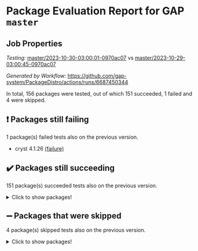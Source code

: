 # Package Evaluation Report for GAP `master`

## Job Properties

*Testing:* [master/2023-10-30-03:00:01-0970ac07](https://github.com/gap-system/PackageDistro/blob/data/reports/master/2023-10-30-03:00:01-0970ac07) vs [master/2023-10-29-03:00:45-0970ac07](https://github.com/gap-system/PackageDistro/blob/data/reports/master/2023-10-29-03:00:45-0970ac07)

*Generated by Workflow:* https://github.com/gap-system/PackageDistro/actions/runs/6687450344

In total, 156 packages were tested, out of which 151 succeeded, 1 failed and 4 were skipped.

## :exclamation: Packages still failing

1 package(s) failed tests also on the previous version.
- cryst 4.1.26 [(failure)](https://github.com/gap-system/PackageDistro/actions/runs/6687450344/job/18168541233)

## :heavy_check_mark: Packages still succeeding

151 package(s) succeeded tests also on the previous version.
<details><summary>Click to show packages!</summary>

- 4ti2interface 2023.02-04 [(success)](https://github.com/gap-system/PackageDistro/actions/runs/6687450344/job/18168537258)
- ace 5.6.2 [(success)](https://github.com/gap-system/PackageDistro/actions/runs/6687450344/job/18168537384)
- aclib 1.3.2 [(success)](https://github.com/gap-system/PackageDistro/actions/runs/6687450344/job/18168537501)
- agt 0.3.1 [(success)](https://github.com/gap-system/PackageDistro/actions/runs/6687450344/job/18168537618)
- alnuth 3.2.1 [(success)](https://github.com/gap-system/PackageDistro/actions/runs/6687450344/job/18168537747)
- anupq 3.3.0 [(success)](https://github.com/gap-system/PackageDistro/actions/runs/6687450344/job/18168537851)
- atlasrep 2.1.7 [(success)](https://github.com/gap-system/PackageDistro/actions/runs/6687450344/job/18168537972)
- autodoc 2023.06.19 [(success)](https://github.com/gap-system/PackageDistro/actions/runs/6687450344/job/18168539808)
- automata 1.15 [(success)](https://github.com/gap-system/PackageDistro/actions/runs/6687450344/job/18168539939)
- automgrp 1.3.2 [(success)](https://github.com/gap-system/PackageDistro/actions/runs/6687450344/job/18168540054)
- autpgrp 1.11 [(success)](https://github.com/gap-system/PackageDistro/actions/runs/6687450344/job/18168540153)
- cap 2023.10-07 [(success)](https://github.com/gap-system/PackageDistro/actions/runs/6687450344/job/18168540260)
- caratinterface 2.3.5 [(success)](https://github.com/gap-system/PackageDistro/actions/runs/6687450344/job/18168540382)
- cddinterface 2022.11.01 [(success)](https://github.com/gap-system/PackageDistro/actions/runs/6687450344/job/18168540481)
- circle 1.6.6 [(success)](https://github.com/gap-system/PackageDistro/actions/runs/6687450344/job/18168540573)
- classicpres 1.22 [(success)](https://github.com/gap-system/PackageDistro/actions/runs/6687450344/job/18168540665)
- cohomolo 1.6.11 [(success)](https://github.com/gap-system/PackageDistro/actions/runs/6687450344/job/18168540763)
- congruence 1.2.5 [(success)](https://github.com/gap-system/PackageDistro/actions/runs/6687450344/job/18168540863)
- corelg 1.56 [(success)](https://github.com/gap-system/PackageDistro/actions/runs/6687450344/job/18168540945)
- crime 1.6 [(success)](https://github.com/gap-system/PackageDistro/actions/runs/6687450344/job/18168541013)
- crisp 1.4.6 [(success)](https://github.com/gap-system/PackageDistro/actions/runs/6687450344/job/18168541096)
- crypting 0.10.4 [(success)](https://github.com/gap-system/PackageDistro/actions/runs/6687450344/job/18168541162)
- crystcat 1.1.10 [(success)](https://github.com/gap-system/PackageDistro/actions/runs/6687450344/job/18168541320)
- ctbllib 1.3.6 [(success)](https://github.com/gap-system/PackageDistro/actions/runs/6687450344/job/18168541414)
- cubefree 1.19 [(success)](https://github.com/gap-system/PackageDistro/actions/runs/6687450344/job/18168541500)
- curlinterface 2.3.2 [(success)](https://github.com/gap-system/PackageDistro/actions/runs/6687450344/job/18168541586)
- cvec 2.8.1 [(success)](https://github.com/gap-system/PackageDistro/actions/runs/6687450344/job/18168541664)
- datastructures 0.3.0 [(success)](https://github.com/gap-system/PackageDistro/actions/runs/6687450344/job/18168541774)
- deepthought 1.0.6 [(success)](https://github.com/gap-system/PackageDistro/actions/runs/6687450344/job/18168541863)
- design 1.8 [(success)](https://github.com/gap-system/PackageDistro/actions/runs/6687450344/job/18168541955)
- difsets 2.3.1 [(success)](https://github.com/gap-system/PackageDistro/actions/runs/6687450344/job/18168542027)
- digraphs 1.6.3 [(success)](https://github.com/gap-system/PackageDistro/actions/runs/6687450344/job/18168542108)
- edim 1.3.7 [(success)](https://github.com/gap-system/PackageDistro/actions/runs/6687450344/job/18168542198)
- example 4.3.4 [(success)](https://github.com/gap-system/PackageDistro/actions/runs/6687450344/job/18168542305)
- examplesforhomalg 2023.10-01 [(success)](https://github.com/gap-system/PackageDistro/actions/runs/6687450344/job/18168542427)
- factint 1.6.3 [(success)](https://github.com/gap-system/PackageDistro/actions/runs/6687450344/job/18168542521)
- ferret 1.0.9 [(success)](https://github.com/gap-system/PackageDistro/actions/runs/6687450344/job/18168542610)
- fga 1.5.0 [(success)](https://github.com/gap-system/PackageDistro/actions/runs/6687450344/job/18168542708)
- fining 1.5.6 [(success)](https://github.com/gap-system/PackageDistro/actions/runs/6687450344/job/18168542818)
- float 1.0.3 [(success)](https://github.com/gap-system/PackageDistro/actions/runs/6687450344/job/18168542956)
- format 1.4.3 [(success)](https://github.com/gap-system/PackageDistro/actions/runs/6687450344/job/18168543028)
- forms 1.2.9 [(success)](https://github.com/gap-system/PackageDistro/actions/runs/6687450344/job/18168543113)
- fplsa 1.2.6 [(success)](https://github.com/gap-system/PackageDistro/actions/runs/6687450344/job/18168543221)
- fr 2.4.12 [(success)](https://github.com/gap-system/PackageDistro/actions/runs/6687450344/job/18168543313)
- francy 2.0.3 [(success)](https://github.com/gap-system/PackageDistro/actions/runs/6687450344/job/18168543406)
- fwtree 1.3 [(success)](https://github.com/gap-system/PackageDistro/actions/runs/6687450344/job/18168543482)
- gapdoc 1.6.6 [(success)](https://github.com/gap-system/PackageDistro/actions/runs/6687450344/job/18168543594)
- gauss 2023.02-04 [(success)](https://github.com/gap-system/PackageDistro/actions/runs/6687450344/job/18168543699)
- gaussforhomalg 2023.10-01 [(success)](https://github.com/gap-system/PackageDistro/actions/runs/6687450344/job/18168543801)
- gbnp 1.0.5 [(success)](https://github.com/gap-system/PackageDistro/actions/runs/6687450344/job/18168543900)
- generalizedmorphismsforcap 2023.08-02 [(success)](https://github.com/gap-system/PackageDistro/actions/runs/6687450344/job/18168544001)
- genss 1.6.8 [(success)](https://github.com/gap-system/PackageDistro/actions/runs/6687450344/job/18168544170)
- gradedmodules 2023.09-01 [(success)](https://github.com/gap-system/PackageDistro/actions/runs/6687450344/job/18168544292)
- gradedringforhomalg 2023.08-01 [(success)](https://github.com/gap-system/PackageDistro/actions/runs/6687450344/job/18168544421)
- grape 4.9.0 [(success)](https://github.com/gap-system/PackageDistro/actions/runs/6687450344/job/18168544553)
- groupoids 1.73 [(success)](https://github.com/gap-system/PackageDistro/actions/runs/6687450344/job/18168544668)
- grpconst 2.6.4 [(success)](https://github.com/gap-system/PackageDistro/actions/runs/6687450344/job/18168544766)
- guarana 0.96.3 [(success)](https://github.com/gap-system/PackageDistro/actions/runs/6687450344/job/18168544908)
- guava 3.18 [(success)](https://github.com/gap-system/PackageDistro/actions/runs/6687450344/job/18168545028)
- hap 1.60 [(success)](https://github.com/gap-system/PackageDistro/actions/runs/6687450344/job/18168545144)
- hapcryst 0.1.15 [(success)](https://github.com/gap-system/PackageDistro/actions/runs/6687450344/job/18168545279)
- hecke 1.5.3 [(success)](https://github.com/gap-system/PackageDistro/actions/runs/6687450344/job/18168545412)
- help 3.5 [(success)](https://github.com/gap-system/PackageDistro/actions/runs/6687450344/job/18168545529)
- homalg 2023.10-01 [(success)](https://github.com/gap-system/PackageDistro/actions/runs/6687450344/job/18168545641)
- homalgtocas 2023.08-01 [(success)](https://github.com/gap-system/PackageDistro/actions/runs/6687450344/job/18168545773)
- idrel 2.45 [(success)](https://github.com/gap-system/PackageDistro/actions/runs/6687450344/job/18168545896)
- images 1.3.1 [(success)](https://github.com/gap-system/PackageDistro/actions/runs/6687450344/job/18168546028)
- intpic 0.3.0 [(success)](https://github.com/gap-system/PackageDistro/actions/runs/6687450344/job/18168546149)
- io 4.8.2 [(success)](https://github.com/gap-system/PackageDistro/actions/runs/6687450344/job/18168546295)
- io_forhomalg 2023.02-04 [(success)](https://github.com/gap-system/PackageDistro/actions/runs/6687450344/job/18168546412)
- irredsol 1.4.4 [(success)](https://github.com/gap-system/PackageDistro/actions/runs/6687450344/job/18168546509)
- json 2.1.1 [(success)](https://github.com/gap-system/PackageDistro/actions/runs/6687450344/job/18168546630)
- jupyterkernel 1.5.0 [(success)](https://github.com/gap-system/PackageDistro/actions/runs/6687450344/job/18168546746)
- jupyterviz 1.5.6 [(success)](https://github.com/gap-system/PackageDistro/actions/runs/6687450344/job/18168546908)
- kan 1.36 [(success)](https://github.com/gap-system/PackageDistro/actions/runs/6687450344/job/18168547049)
- kbmag 1.5.11 [(success)](https://github.com/gap-system/PackageDistro/actions/runs/6687450344/job/18168547200)
- laguna 3.9.6 [(success)](https://github.com/gap-system/PackageDistro/actions/runs/6687450344/job/18168547327)
- liealgdb 2.2.1 [(success)](https://github.com/gap-system/PackageDistro/actions/runs/6687450344/job/18168547464)
- liepring 2.8 [(success)](https://github.com/gap-system/PackageDistro/actions/runs/6687450344/job/18168547602)
- liering 2.4.2 [(success)](https://github.com/gap-system/PackageDistro/actions/runs/6687450344/job/18168547753)
- linearalgebraforcap 2023.10-04 [(success)](https://github.com/gap-system/PackageDistro/actions/runs/6687450344/job/18168547909)
- localizeringforhomalg 2023.10-01 [(success)](https://github.com/gap-system/PackageDistro/actions/runs/6687450344/job/18168548047)
- loops 3.4.3 [(success)](https://github.com/gap-system/PackageDistro/actions/runs/6687450344/job/18168548168)
- lpres 1.0.3 [(success)](https://github.com/gap-system/PackageDistro/actions/runs/6687450344/job/18168548286)
- majoranaalgebras 1.5.1 [(success)](https://github.com/gap-system/PackageDistro/actions/runs/6687450344/job/18168548418)
- mapclass 1.4.6 [(success)](https://github.com/gap-system/PackageDistro/actions/runs/6687450344/job/18168548514)
- matgrp 0.70 [(success)](https://github.com/gap-system/PackageDistro/actions/runs/6687450344/job/18168548633)
- matricesforhomalg 2023.10-01 [(success)](https://github.com/gap-system/PackageDistro/actions/runs/6687450344/job/18168548747)
- modisom 2.5.4 [(success)](https://github.com/gap-system/PackageDistro/actions/runs/6687450344/job/18168548858)
- modulepresentationsforcap 2023.10-01 [(success)](https://github.com/gap-system/PackageDistro/actions/runs/6687450344/job/18168548987)
- modules 2023.10-01 [(success)](https://github.com/gap-system/PackageDistro/actions/runs/6687450344/job/18168549107)
- monoidalcategories 2023.10-01 [(success)](https://github.com/gap-system/PackageDistro/actions/runs/6687450344/job/18168549229)
- nconvex 2022.09-01 [(success)](https://github.com/gap-system/PackageDistro/actions/runs/6687450344/job/18168549362)
- nilmat 1.4.2 [(success)](https://github.com/gap-system/PackageDistro/actions/runs/6687450344/job/18168549507)
- nock 1.5 [(success)](https://github.com/gap-system/PackageDistro/actions/runs/6687450344/job/18168549635)
- normalizinterface 1.3.6 [(success)](https://github.com/gap-system/PackageDistro/actions/runs/6687450344/job/18168549762)
- nq 2.5.10 [(success)](https://github.com/gap-system/PackageDistro/actions/runs/6687450344/job/18168549884)
- numericalsgps 1.3.1 [(success)](https://github.com/gap-system/PackageDistro/actions/runs/6687450344/job/18168550004)
- openmath 11.5.3 [(success)](https://github.com/gap-system/PackageDistro/actions/runs/6687450344/job/18168550138)
- orb 4.9.0 [(success)](https://github.com/gap-system/PackageDistro/actions/runs/6687450344/job/18168550249)
- packagemanager 1.4.1 [(success)](https://github.com/gap-system/PackageDistro/actions/runs/6687450344/job/18168550350)
- patternclass 2.4.3 [(success)](https://github.com/gap-system/PackageDistro/actions/runs/6687450344/job/18168550442)
- permut 2.0.4 [(success)](https://github.com/gap-system/PackageDistro/actions/runs/6687450344/job/18168550552)
- polenta 1.3.10 [(success)](https://github.com/gap-system/PackageDistro/actions/runs/6687450344/job/18168550650)
- polymaking 0.8.7 [(success)](https://github.com/gap-system/PackageDistro/actions/runs/6687450344/job/18168550771)
- primgrp 3.4.4 [(success)](https://github.com/gap-system/PackageDistro/actions/runs/6687450344/job/18168550877)
- profiling 2.5.4 [(success)](https://github.com/gap-system/PackageDistro/actions/runs/6687450344/job/18168550986)
- qpa 1.34 [(success)](https://github.com/gap-system/PackageDistro/actions/runs/6687450344/job/18168551088)
- quagroup 1.8.3 [(success)](https://github.com/gap-system/PackageDistro/actions/runs/6687450344/job/18168551176)
- radiroot 2.9 [(success)](https://github.com/gap-system/PackageDistro/actions/runs/6687450344/job/18168551253)
- rcwa 4.7.1 [(success)](https://github.com/gap-system/PackageDistro/actions/runs/6687450344/job/18168551351)
- rds 1.8 [(success)](https://github.com/gap-system/PackageDistro/actions/runs/6687450344/job/18168551446)
- recog 1.4.2 [(success)](https://github.com/gap-system/PackageDistro/actions/runs/6687450344/job/18168551547)
- repndecomp 1.3.0 [(success)](https://github.com/gap-system/PackageDistro/actions/runs/6687450344/job/18168551629)
- repsn 3.1.1 [(success)](https://github.com/gap-system/PackageDistro/actions/runs/6687450344/job/18168551715)
- resclasses 4.7.3 [(success)](https://github.com/gap-system/PackageDistro/actions/runs/6687450344/job/18168551809)
- ringsforhomalg 2023.09-01 [(success)](https://github.com/gap-system/PackageDistro/actions/runs/6687450344/job/18168551908)
- sco 2023.08-01 [(success)](https://github.com/gap-system/PackageDistro/actions/runs/6687450344/job/18168551990)
- scscp 2.4.1 [(success)](https://github.com/gap-system/PackageDistro/actions/runs/6687450344/job/18168552095)
- semigroups 5.3.2 [(success)](https://github.com/gap-system/PackageDistro/actions/runs/6687450344/job/18168552185)
- sglppow 2.3 [(success)](https://github.com/gap-system/PackageDistro/actions/runs/6687450344/job/18168552266)
- sgpviz 0.999.5 [(success)](https://github.com/gap-system/PackageDistro/actions/runs/6687450344/job/18168552352)
- simpcomp 2.1.14 [(success)](https://github.com/gap-system/PackageDistro/actions/runs/6687450344/job/18168552450)
- singular 2023.02.09 [(success)](https://github.com/gap-system/PackageDistro/actions/runs/6687450344/job/18168552536)
- sl2reps 1.1 [(success)](https://github.com/gap-system/PackageDistro/actions/runs/6687450344/job/18168552628)
- sla 1.5.3 [(success)](https://github.com/gap-system/PackageDistro/actions/runs/6687450344/job/18168552715)
- smallgrp 1.5.3 [(success)](https://github.com/gap-system/PackageDistro/actions/runs/6687450344/job/18168552799)
- smallsemi 0.6.13 [(success)](https://github.com/gap-system/PackageDistro/actions/runs/6687450344/job/18168552896)
- sonata 2.9.6 [(success)](https://github.com/gap-system/PackageDistro/actions/runs/6687450344/job/18168552981)
- sophus 1.27 [(success)](https://github.com/gap-system/PackageDistro/actions/runs/6687450344/job/18168553099)
- sotgrps 1.2 [(success)](https://github.com/gap-system/PackageDistro/actions/runs/6687450344/job/18168553215)
- spinsym 1.5.2 [(success)](https://github.com/gap-system/PackageDistro/actions/runs/6687450344/job/18168553310)
- standardff 1.0 [(success)](https://github.com/gap-system/PackageDistro/actions/runs/6687450344/job/18168553410)
- symbcompcc 1.3.2 [(success)](https://github.com/gap-system/PackageDistro/actions/runs/6687450344/job/18168553502)
- thelma 1.3 [(success)](https://github.com/gap-system/PackageDistro/actions/runs/6687450344/job/18168553607)
- tomlib 1.2.9 [(success)](https://github.com/gap-system/PackageDistro/actions/runs/6687450344/job/18168553739)
- toolsforhomalg 2023.10-01 [(success)](https://github.com/gap-system/PackageDistro/actions/runs/6687450344/job/18168553900)
- toric 1.9.5 [(success)](https://github.com/gap-system/PackageDistro/actions/runs/6687450344/job/18168554019)
- toricvarieties 2022.07.13 [(success)](https://github.com/gap-system/PackageDistro/actions/runs/6687450344/job/18168554121)
- transgrp 3.6.4 [(success)](https://github.com/gap-system/PackageDistro/actions/runs/6687450344/job/18168554351)
- ugaly 4.1.3 [(success)](https://github.com/gap-system/PackageDistro/actions/runs/6687450344/job/18168554659)
- unipot 1.5 [(success)](https://github.com/gap-system/PackageDistro/actions/runs/6687450344/job/18168554777)
- unitlib 4.2.0 [(success)](https://github.com/gap-system/PackageDistro/actions/runs/6687450344/job/18168554930)
- utils 0.84 [(success)](https://github.com/gap-system/PackageDistro/actions/runs/6687450344/job/18168555047)
- uuid 0.7 [(success)](https://github.com/gap-system/PackageDistro/actions/runs/6687450344/job/18168555159)
- walrus 0.9991 [(success)](https://github.com/gap-system/PackageDistro/actions/runs/6687450344/job/18168555270)
- wedderga 4.10.4 [(success)](https://github.com/gap-system/PackageDistro/actions/runs/6687450344/job/18168555383)
- xmod 2.91 [(success)](https://github.com/gap-system/PackageDistro/actions/runs/6687450344/job/18168555487)
- xmodalg 1.23 [(success)](https://github.com/gap-system/PackageDistro/actions/runs/6687450344/job/18168555630)
- yangbaxter 0.10.3 [(success)](https://github.com/gap-system/PackageDistro/actions/runs/6687450344/job/18168555757)
- zeromqinterface 0.14 [(success)](https://github.com/gap-system/PackageDistro/actions/runs/6687450344/job/18168555879)
</details>

## :heavy_minus_sign: Packages that were skipped

4 package(s) skipped tests also on the previous version.
<details><summary>Click to show packages!</summary>

- browse 1.8.21 [(skipped)](https://github.com/gap-system/PackageDistro/actions/runs/6687450344/job/18168103618)
- itc 1.5.1 [(skipped)](https://github.com/gap-system/PackageDistro/actions/runs/6687450344/job/18168103618)
- polycyclic 2.16 [(skipped)](https://github.com/gap-system/PackageDistro/actions/runs/6687450344/job/18168103618)
- xgap 4.31 [(skipped)](https://github.com/gap-system/PackageDistro/actions/runs/6687450344/job/18168103618)
</details>

